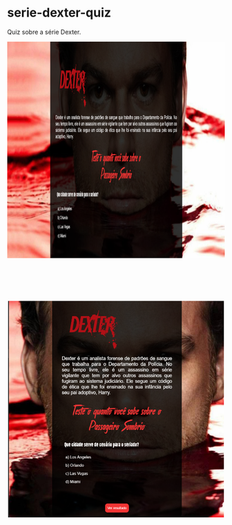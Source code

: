 # serie-dexter-quiz
 Quiz sobre a série Dexter.

<p align = "center">
  <img width="1000" height="500" src="assets/quiz-dexter.png">
 </p>

<br><br><br><br>

<p align = "center">
  <img width="500" height="500" src="assets/quiz-dexter-respo.png">
 </p>
